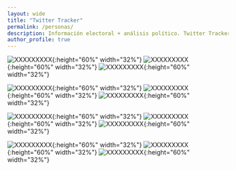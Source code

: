 ```yaml
---
layout: wide 
title: "Twitter Tracker"
permalink: /personas/
description: Información electoral + análisis político. Twitter Tracker.
author_profile: true
---
```



![XXXXXXXXX](../images/twitter/wordclouds/individuals/wordcloud_Carolina_Toha.png){:height="60%" width="32%"}
![XXXXXXXXX](../images/twitter/wordclouds/individuals/wordcloud_GiorgioJackson.png){:height="60%" width="32%"}
![XXXXXXXXX](../images/twitter/wordclouds/individuals/wordcloud_camila_vallejo.png){:height="60%" width="32%"}

![XXXXXXXXX](../images/twitter/wordclouds/individuals/wordcloud_mariomarcelc.png){:height="60%" width="32%"}
![XXXXXXXXX](../images/twitter/wordclouds/individuals/wordcloud_AnaLyaUriarteR.png){:height="60%" width="32%"}
![XXXXXXXXX](../images/twitter/wordclouds/individuals/wordcloud_AlbertoKlaveren.png){:height="60%" width="32%"}

![XXXXXXXXX](../images/twitter/wordclouds/individuals/wordcloud_mariomarcelc.png){:height="60%" width="32%"}
![XXXXXXXXX](../images/twitter/wordclouds/individuals/wordcloud_AnaLyaUriarteR.png){:height="60%" width="32%"}
![XXXXXXXXX](../images/twitter/wordclouds/individuals/wordcloud_AlbertoKlaveren.png){:height="60%" width="32%"}

![XXXXXXXXX](../images/twitter/wordclouds/individuals/wordcloud_tvalenzuelavt.png){:height="60%" width="32%"}
![XXXXXXXXX](../images/twitter/wordclouds/individuals/wordcloud_jlopezsaffie.png){:height="60%" width="32%"}
![XXXXXXXXX](../images/twitter/wordclouds/individuals/wordcloud_Mayafernandeza.png){:height="60%" width="32%"}

